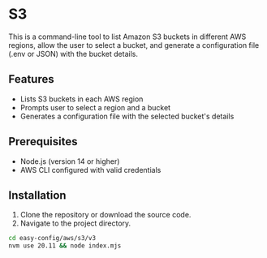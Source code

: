 # S3 

This is a command-line tool to list Amazon S3 buckets in different AWS regions, allow the user to select a bucket, and generate a configuration file (.env or JSON) with the bucket details.

## Features

- Lists S3 buckets in each AWS region
- Prompts user to select a region and a bucket
- Generates a configuration file with the selected bucket's details

## Prerequisites

- Node.js (version 14 or higher)
- AWS CLI configured with valid credentials

## Installation

1. Clone the repository or download the source code.
2. Navigate to the project directory.

```sh
cd easy-config/aws/s3/v3
nvm use 20.11 && node index.mjs
```
